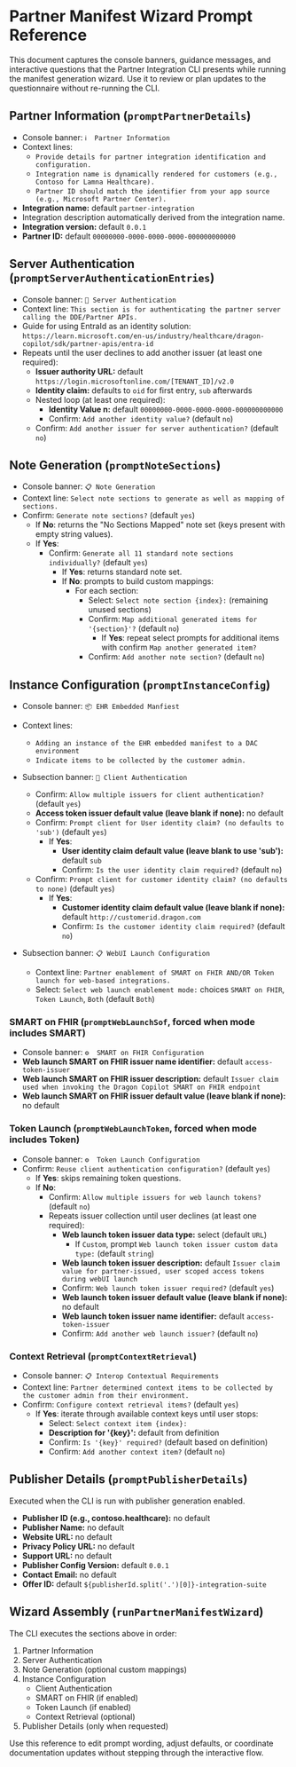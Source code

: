 # Partner Manifest Wizard Prompt Reference

This document captures the console banners, guidance messages, and interactive questions that the Partner Integration CLI presents while running the manifest generation wizard. Use it to review or plan updates to the questionnaire without re-running the CLI.

## Partner Information (`promptPartnerDetails`)
- Console banner: `ℹ️  Partner Information`
- Context lines:
  - `Provide details for partner integration identification and configuration.`
  - `Integration name is dynamically rendered for customers (e.g., Contoso for Lamna Healthcare).`
  - `Partner ID should match the identifier from your app source (e.g., Microsoft Partner Center).`
- **Integration name:** default `partner-integration`
- Integration description automatically derived from the integration name.
- **Integration version:** default `0.0.1`
- **Partner ID:** default `00000000-0000-0000-0000-000000000000`

## Server Authentication (`promptServerAuthenticationEntries`)
- Console banner: `🔐 Server Authentication`
- Context line: `This section is for authenticating the partner server calling the DDE/Partner APIs.`
- Guide for using EntraId as an identity solution: `https://learn.microsoft.com/en-us/industry/healthcare/dragon-copilot/sdk/partner-apis/entra-id`
- Repeats until the user declines to add another issuer (at least one required):
  - **Issuer authority URL:** default `https://login.microsoftonline.com/[TENANT_ID]/v2.0`
  - **Identity claim:** defaults to `oid` for first entry, `sub` afterwards
  - Nested loop (at least one required):
    - **Identity Value n:** default `00000000-0000-0000-0000-000000000000`
    - Confirm: `Add another identity value?` (default `no`)
  - Confirm: `Add another issuer for server authentication?` (default `no`)

## Note Generation (`promptNoteSections`)
- Console banner: `📋 Note Generation`
- Context line: `Select note sections to generate as well as mapping of sections.`
- Confirm: `Generate note sections?` (default `yes`)
  - If **No**: returns the "No Sections Mapped" note set (keys present with empty string values).
  - If **Yes**:
    - Confirm: `Generate all 11 standard note sections individually?` (default `yes`)
      - If **Yes**: returns standard note set.
      - If **No**: prompts to build custom mappings:
        - For each section:
          - Select: `Select note section {index}:` (remaining unused sections)
          - Confirm: `Map additional generated items for '{section}'?` (default `no`)
            - If **Yes**: repeat select prompts for additional items with confirm `Map another generated item?`
          - Confirm: `Add another note section?` (default `no`)

## Instance Configuration (`promptInstanceConfig`)
- Console banner: `📦 EHR Embedded Manfiest`
- Context lines:
  - `Adding an instance of the EHR embedded manifest to a DAC environment`
  - `Indicate items to be collected by the customer admin.`
- Subsection banner: `🔐 Client Authentication`
  - Confirm: `Allow multiple issuers for client authentication?` (default `yes`)
  - **Access token issuer default value (leave blank if none):** no default
  - Confirm: `Prompt client for User identity claim? (no defaults to 'sub')` (default `yes`)
    - If **Yes**:
      - **User identity claim default value (leave blank to use 'sub'):** default `sub`
      - Confirm: `Is the user identity claim required?` (default `no`)
  - Confirm: `Prompt client for customer identity claim? (no defaults to none)` (default `yes`)
    - If **Yes**:
      - **Customer identity claim default value (leave blank if none):** default `http://customerid.dragon.com`
      - Confirm: `Is the customer identity claim required?` (default `no`)

- Subsection banner: `📋 WebUI Launch Configuration`
  - Context line: `Partner enablement of SMART on FHIR AND/OR Token launch for web-based integrations.`
  - Select: `Select web launch enablement mode:` choices `SMART on FHIR`, `Token Launch`, `Both` (default `Both`)

### SMART on FHIR (`promptWebLaunchSof`, forced when mode includes SMART)
- Console banner: `⚙️  SMART on FHIR Configuration`
- **Web launch SMART on FHIR issuer name identifier:** default `access-token-issuer`
- **Web launch SMART on FHIR issuer description:** default `Issuer claim used when invoking the Dragon Copilot SMART on FHIR endpoint`
- **Web launch SMART on FHIR issuer default value (leave blank if none):** no default

### Token Launch (`promptWebLaunchToken`, forced when mode includes Token)
- Console banner: `⚙️  Token Launch Configuration`
- Confirm: `Reuse client authentication configuration?` (default `yes`)
  - If **Yes**: skips remaining token questions.
  - If **No**:
    - Confirm: `Allow multiple issuers for web launch tokens?` (default `no`)
    - Repeats issuer collection until user declines (at least one required):
      - **Web launch token issuer data type:** select (default `URL`)
        - If `Custom`, prompt `Web launch token issuer custom data type:` (default `string`)
      - **Web launch token issuer description:** default `Issuer claim value for partner-issued, user scoped access tokens during webUI launch`
      - Confirm: `Web launch token issuer required?` (default `yes`)
      - **Web launch token issuer default value (leave blank if none):** no default
      - **Web launch token issuer name identifier:** default `access-token-issuer`
      - Confirm: `Add another web launch issuer?` (default `no`)

### Context Retrieval (`promptContextRetrieval`)
- Console banner: `📋 Interop Contextual Requirements`
- Context line: `Partner determined context items to be collected by the customer admin from their environment.`
- Confirm: `Configure context retrieval items?` (default `yes`)
  - If **Yes**: iterate through available context keys until user stops:
    - Select: `Select context item {index}:`
    - **Description for '{key}':** default from definition
    - Confirm: `Is '{key}' required?` (default based on definition)
    - Confirm: `Add another context item?` (default `no`)

## Publisher Details (`promptPublisherDetails`)
Executed when the CLI is run with publisher generation enabled.
- **Publisher ID (e.g., contoso.healthcare):** no default
- **Publisher Name:** no default
- **Website URL:** no default
- **Privacy Policy URL:** no default
- **Support URL:** no default
- **Publisher Config Version:** default `0.0.1`
- **Contact Email:** no default
- **Offer ID:** default `${publisherId.split('.')[0]}-integration-suite`

## Wizard Assembly (`runPartnerManifestWizard`)
The CLI executes the sections above in order:
1. Partner Information
2. Server Authentication
3. Note Generation (optional custom mappings)
4. Instance Configuration
   - Client Authentication
   - SMART on FHIR (if enabled)
   - Token Launch (if enabled)
   - Context Retrieval (optional)
5. Publisher Details (only when requested)

Use this reference to edit prompt wording, adjust defaults, or coordinate documentation updates without stepping through the interactive flow.
